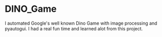 # DINO_Game
I automated Google's well known Dino Game with image processing and pyautogui. I had a real fun time and learned alot from this project.
